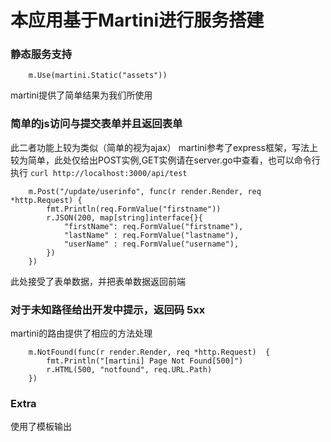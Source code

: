 # 本应用基于Martini进行服务搭建

### 静态服务支持
```
	m.Use(martini.Static("assets"))
```
martini提供了简单结果为我们所使用
### 简单的js访问与提交表单并且返回表单
此二者功能上较为类似（简单的视为ajax）
martini参考了express框架，写法上较为简单，此处仅给出POST实例,GET实例请在server.go中查看，也可以命令行执行 `curl http://localhost:3000/api/test`
```
	m.Post("/update/userinfo", func(r render.Render, req *http.Request) {
		fmt.Println(req.FormValue("firstname"))
		r.JSON(200, map[string]interface{}{
			"firstName": req.FormValue("firstname"),
			"lastName" : req.FormValue("lastname"),
			"userName" : req.FormValue("username"),
		})
	})
```
此处接受了表单数据，并把表单数据返回前端
### 对于未知路径给出开发中提示，返回码 5xx
martini的路由提供了相应的方法处理
```
	m.NotFound(func(r render.Render, req *http.Request)  {
		fmt.Println("[martini] Page Not Found[500]")
		r.HTML(500, "notfound", req.URL.Path)
	})
```

### Extra
使用了模板输出